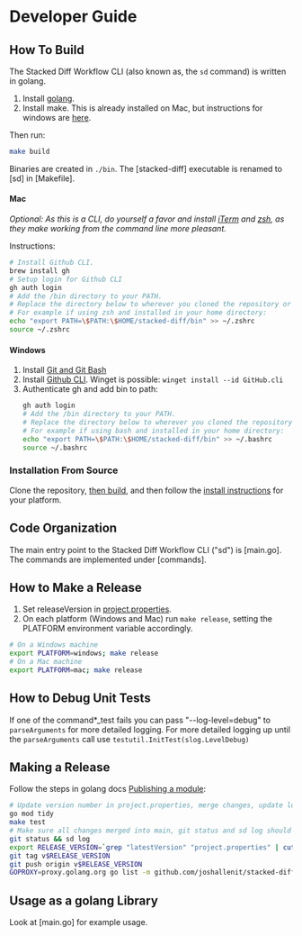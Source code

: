 # Developer Guide

## How To Build

The Stacked Diff Workflow CLI (also known as, the `sd` command) is written in golang. 

1. Install [golang](https://go.dev/dl/).
2. Install make. This is already installed on Mac, but instructions for windows are [here](https://leangaurav.medium.com/how-to-setup-install-gnu-make-on-windows-324480f1da69).

Then run:

```bash
make build
```

Binaries are created in `./bin`. The [stacked-diff] executable is renamed to [sd] in [Makefile].


#### Mac

*Optional: As this is a CLI, do yourself a favor and install [iTerm](https://iterm2.com/) and [zsh](https://ohmyz.sh/), as they make working from the command line more pleasant.*

Instructions:

```bash
# Install Github CLI. 
brew install gh 
# Setup login for Github CLI
gh auth login 
# Add the /bin directory to your PATH. 
# Replace the directory below to wherever you cloned the repository or unzipped the release.
# For example if using zsh and installed in your home directory:
echo "export PATH=\$PATH:\$HOME/stacked-diff/bin" >> ~/.zshrc
source ~/.zshrc
```

#### Windows

1. Install [Git and Git Bash](https://gitforwindows.org/)
2. Install [Github CLI](https://cli.github.com/). Winget is possible: `winget install --id GitHub.cli`
3. Authenticate gh and add bin to path:
      ```bash
      gh auth login 
      # Add the /bin directory to your PATH. 
      # Replace the directory below to wherever you cloned the repository or unzipped the release.
      # For example if using bash and installed in your home directory:
      echo "export PATH=\$PATH:\$HOME/stacked-diff/bin" >> ~/.bashrc
      source ~/.bashrc
      ```

### Installation From Source

Clone the repository, [then build](DEVELOPER_GUIDE.md#how-to-build), and then follow the [install instructions](#installation-from-a-release) for your platform.


## Code Organization

The main entry point to the Stacked Diff Workflow CLI ("sd") is [main.go]. The commands are implemented under [commands].

## How to Make a Release

1. Set releaseVersion in [project.properties](project.properties).
2. On each platform (Windows and Mac) run `make release`, setting the PLATFORM environment variable accordingly.
```bash
# On a Windows machine
export PLATFORM=windows; make release
# On a Mac machine
export PLATFORM=mac; make release
```

## How to Debug Unit Tests

If one of the command*_test fails you can pass "--log-level=debug" to `parseArguments` for more detailed logging. For more detailed logging up until the `parseArguments` call use `testutil.InitTest(slog.LevelDebug)`


## Making a Release

Follow the steps in golang docs [Publishing a module](https://go.dev/doc/modules/publishing):

```bash
# Update version number in project.properties, merge changes, update local, and then:
go mod tidy
make test
# Make sure all changes merged into main, git status and sd log should be empty.
git status && sd log
export RELEASE_VERSION=`grep "latestVersion" "project.properties" | cut -d '=' -f2`;\
git tag v$RELEASE_VERSION
git push origin v$RELEASE_VERSION
GOPROXY=proxy.golang.org go list -m github.com/joshallenit/stacked-diff/v2@v$RELEASE_VERSION
```

## Usage as a golang Library

Look at [main.go] for example usage.
